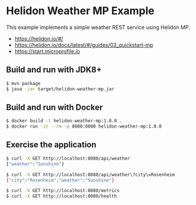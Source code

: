 # Helidon Weather MP Example

This example implements a simple weather REST service using Helidon MP.

- https://helidon.io/#/
- https://helidon.io/docs/latest/#/guides/03_quickstart-mp
- https://start.microprofile.io

## Build and run with JDK8+

```bash
$ mvn package
$ java -jar target/helidon-weather-mp.jar
```

## Build and run with Docker

```bash
$ docker build -t helidon-weather-mp:1.0.0 .
$ docker run -it --rm -p 8080:8080 helidon-weather-mp:1.0.0
```

## Exercise the application

```bash
$ curl -X GET http://localhost:8080/api/weather                                                                           ─╯
{"weather":"Sunshine"}

$ curl -X GET http://localhost:8080/api/weather\?city\=Rosenheim                                                          ─╯
{"city":"Rosenheim","weather":"Sunshine"}

$ curl -X GET http://localhost:8080/metrics
$ curl -X GET http://localhost:8080/health
```
